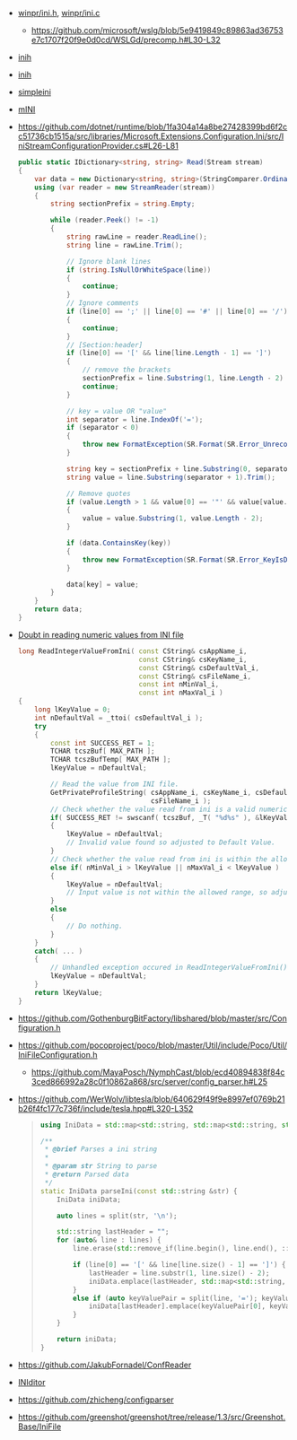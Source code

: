 - [winpr/ini.h](https://github.com/FreeRDP/FreeRDP/blob/master/winpr/include/winpr/ini.h), [winpr/ini.c](https://github.com/FreeRDP/FreeRDP/blob/master/winpr/libwinpr/utils/ini.c)
  
  - https://github.com/microsoft/wslg/blob/5e9419849c89863ad36753e7c1707f20f9e0d0cd/WSLGd/precomp.h#L30-L32

- [inih](https://github.com/benhoyt/inih)

- [inih](https://github.com/jtilly/inih)

- [simpleini](https://github.com/brofield/simpleini)

- [mINI](https://github.com/pulzed/mINI)

- https://github.com/dotnet/runtime/blob/1fa304a14a8be27428399bd6f2cc51736cb1515a/src/libraries/Microsoft.Extensions.Configuration.Ini/src/IniStreamConfigurationProvider.cs#L26-L81
  
  ```csharp
  public static IDictionary<string, string> Read(Stream stream)
  {
      var data = new Dictionary<string, string>(StringComparer.OrdinalIgnoreCase);
      using (var reader = new StreamReader(stream))
      {
          string sectionPrefix = string.Empty;
  
          while (reader.Peek() != -1)
          {
              string rawLine = reader.ReadLine();
              string line = rawLine.Trim();
  
              // Ignore blank lines
              if (string.IsNullOrWhiteSpace(line))
              {
                  continue;
              }
              // Ignore comments
              if (line[0] == ';' || line[0] == '#' || line[0] == '/')
              {
                  continue;
              }
              // [Section:header]
              if (line[0] == '[' && line[line.Length - 1] == ']')
              {
                  // remove the brackets
                  sectionPrefix = line.Substring(1, line.Length - 2) + ConfigurationPath.KeyDelimiter;
                  continue;
              }
  
              // key = value OR "value"
              int separator = line.IndexOf('=');
              if (separator < 0)
              {
                  throw new FormatException(SR.Format(SR.Error_UnrecognizedLineFormat, rawLine));
              }
  
              string key = sectionPrefix + line.Substring(0, separator).Trim();
              string value = line.Substring(separator + 1).Trim();
  
              // Remove quotes
              if (value.Length > 1 && value[0] == '"' && value[value.Length - 1] == '"')
              {
                  value = value.Substring(1, value.Length - 2);
              }
  
              if (data.ContainsKey(key))
              {
                  throw new FormatException(SR.Format(SR.Error_KeyIsDuplicated, key));
              }
  
              data[key] = value;
          }
      }
      return data;
  }
  ```

- [Doubt in reading numeric values from INI file](https://www.codeproject.com/Questions/242867/Doubt-in-INI-file-reading)
  
  ```c++
  long ReadIntegerValueFromIni( const CString& csAppName_i,
                                const CString& csKeyName_i,
                                const CString& csDefaultVal_i,
                                const CString& csFileName_i,
                                const int nMinVal_i,
                                const int nMaxVal_i )
  {
      long lKeyValue = 0;
      int nDefaultVal = _ttoi( csDefaultVal_i );
      try
      {
          const int SUCCESS_RET = 1;
          TCHAR tcszBuf[ MAX_PATH ];
          TCHAR tcszBufTemp[ MAX_PATH ];
          lKeyValue = nDefaultVal;
  
          // Read the value from INI file.
          GetPrivateProfileString( csAppName_i, csKeyName_i, csDefaultVal_i, tcszBuf, sizeof( tcszBuf ),
                                   csFileName_i );
          // Check whether the value read from ini is a valid numeric number or not.
          if( SUCCESS_RET != swscanf( tcszBuf, _T( "%d%s" ), &lKeyValue, &tcszBufTemp ))
          {
              lKeyValue = nDefaultVal;
              // Invalid value found so adjusted to Default Value.
          }
          // Check whether the value read from ini is within the allowed range or not.
          else if( nMinVal_i > lKeyValue || nMaxVal_i < lKeyValue )
          {
              lKeyValue = nDefaultVal;
              // Input value is not within the allowed range, so adjusted to Default Value
          }
          else
          {
              // Do nothing.
          }
      }
      catch( ... )
      {
          // Unhandled exception occured in ReadIntegerValueFromIni()
          lKeyValue = nDefaultVal;
      }
      return lKeyValue;
  }
  ```

- https://github.com/GothenburgBitFactory/libshared/blob/master/src/Configuration.h

- https://github.com/pocoproject/poco/blob/master/Util/include/Poco/Util/IniFileConfiguration.h
  
  - https://github.com/MayaPosch/NymphCast/blob/ecd40894838f84c3ced866992a28c0f10862a868/src/server/config_parser.h#L25

- https://github.com/WerWolv/libtesla/blob/640629f49f9e8997ef0769b21b26f4fc177c736f/include/tesla.hpp#L320-L352
  
  > ```cpp
  > using IniData = std::map<std::string, std::map<std::string, std::string>>;
  > 
  > /**
  >  * @brief Parses a ini string
  >  *
  >  * @param str String to parse
  >  * @return Parsed data
  >  */
  > static IniData parseIni(const std::string &str) {
  >     IniData iniData;
  > 
  >     auto lines = split(str, '\n');
  > 
  >     std::string lastHeader = "";
  >     for (auto& line : lines) {
  >         line.erase(std::remove_if(line.begin(), line.end(), ::isspace), line.end());
  > 
  >         if (line[0] == '[' && line[line.size() - 1] == ']') {
  >             lastHeader = line.substr(1, line.size() - 2);
  >             iniData.emplace(lastHeader, std::map<std::string, std::string>{});
  >         }
  >         else if (auto keyValuePair = split(line, '='); keyValuePair.size() == 2) {
  >             iniData[lastHeader].emplace(keyValuePair[0], keyValuePair[1]);
  >         }
  >     }
  > 
  >     return iniData;
  > }
  > ```

- https://github.com/JakubFornadel/ConfReader

- [INIditor](https://github.com/Jeroen6/INIditor)

- https://github.com/zhicheng/configparser

- https://github.com/greenshot/greenshot/tree/release/1.3/src/Greenshot.Base/IniFile
